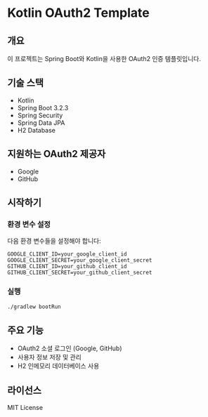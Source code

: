 # Kotlin OAuth2 Template

## 개요
이 프로젝트는 Spring Boot와 Kotlin을 사용한 OAuth2 인증 템플릿입니다.

## 기술 스택
- Kotlin
- Spring Boot 3.2.3
- Spring Security
- Spring Data JPA
- H2 Database

## 지원하는 OAuth2 제공자
- Google
- GitHub

## 시작하기

### 환경 변수 설정
다음 환경 변수들을 설정해야 합니다:
```
GOOGLE_CLIENT_ID=your_google_client_id
GOOGLE_CLIENT_SECRET=your_google_client_secret
GITHUB_CLIENT_ID=your_github_client_id
GITHUB_CLIENT_SECRET=your_github_client_secret
```

### 실행
```bash
./gradlew bootRun
```

## 주요 기능
- OAuth2 소셜 로그인 (Google, GitHub)
- 사용자 정보 저장 및 관리
- H2 인메모리 데이터베이스 사용

## 라이선스
MIT License